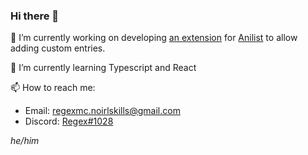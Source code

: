 ### Hi there 👋

🔭 I’m currently working on developing [an extension](https://github.com/RegexMC/CustomItemsAnilist) for [Anilist](https://anilist.co) to allow adding custom entries.

🌱 I’m currently learning Typescript and React

📫 How to reach me:
  * Email: regexmc.noirlskills@gmail.com
  * Discord: [Regex#1028](https://discord.com/users/202666531111436288)

*he/him*
